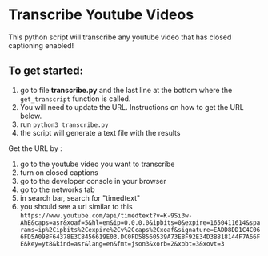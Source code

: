 # Transcribe Youtube Videos

This python script will transcribe any youtube video that has closed captioning enabled!

## To get started:
1. go to file **transcribe.py** and the last line at the bottom where the `get_transcript` function is called.
2. You will need to update the URL. Instructions on how to get the URL below.
3. run `python3 transcribe.py`
4. the script will generate a text file with the results

Get the URL by :
1. go to the youtube video you want to transcribe
2. turn on closed captions
3. go to the developer console in your browser
4. go to the networks tab
5. in search bar, search for "timedtext"
6. you should see a url similar to this `https://www.youtube.com/api/timedtext?v=K-9Si3w-AhE&caps=asr&xoaf=5&hl=en&ip=0.0.0.0&ipbits=0&expire=1650411614&sparams=ip%2Cipbits%2Cexpire%2Cv%2Ccaps%2Cxoaf&signature=EADD8DD1C4C066FD5A09BF64378E3C8456619E03.DC0FD58560539A73E8F92E34D3B818144F7A66FE&key=yt8&kind=asr&lang=en&fmt=json3&xorb=2&xobt=3&xovt=3`
